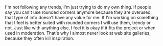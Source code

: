 

I'm not following any trends, I'm just trying to do my own thing. If people say you can't use rounded corners
anymore because they are overused, that type of info doesn't have any value for me. If I'm working on
something that I feel is better suited with rounded corners I will use them, trendy or not. Just like with
anything else, I feel it is okay if it fits the project or when used in moderation. That's why I almost never
look at web site galleries, because they often kill inspiration.